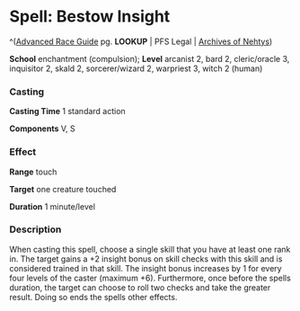 # Spell: Bestow Insight

^([Advanced Race Guide][ss-bestow-insight] pg. **LOOKUP** | PFS Legal | [Archives of Nehtys][sn-bestow-insight])

**School** enchantment (compulsion); **Level** arcanist 2, bard 2, cleric/oracle 3, inquisitor 2, skald 2, sorcerer/wizard 2, warpriest 3, witch 2 (human)

### Casting

**Casting Time** 1 standard action  

**Components** V, S

### Effect

**Range** touch  

**Target** one creature touched  

**Duration** 1 minute/level

### Description

When casting this spell, choose a single skill that you have at least one rank in. The target gains a +2 insight bonus on skill checks with this skill and is considered trained in that skill. The insight bonus increases by 1 for every four levels of the caster (maximum +6). Furthermore, once before the spells duration, the target can choose to roll two checks and take the greater result. Doing so ends the spells other effects.

[ss-bestow-insight]: http://paizo.com/products/btpy8rv2
[sn-bestow-insight]: http://www.archivesofnethys.com/SpellDisplay.aspx?ItemName=Bestow%20Insight